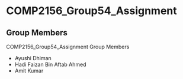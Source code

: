 
# COMP2156_Group54_Assignment

## Group Members
 COMP2156_Group54_Assignment
 Group Members

- Ayushi Dhiman
- Hadi Faizan Bin Aftab Ahmed
- Amit Kumar

